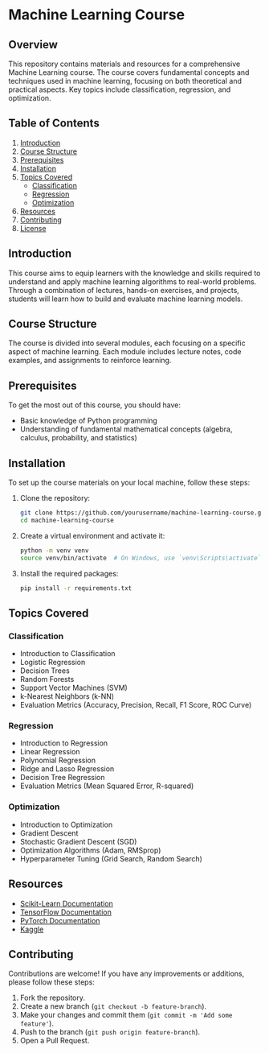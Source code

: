# Machine Learning Course

## Overview
This repository contains materials and resources for a comprehensive Machine Learning course. The course covers fundamental concepts and techniques used in machine learning, focusing on both theoretical and practical aspects. Key topics include classification, regression, and optimization.

## Table of Contents
1. [Introduction](#introduction)
2. [Course Structure](#course-structure)
3. [Prerequisites](#prerequisites)
4. [Installation](#installation)
5. [Topics Covered](#topics-covered)
    - [Classification](#classification)
    - [Regression](#regression)
    - [Optimization](#optimization)
6. [Resources](#resources)
7. [Contributing](#contributing)
8. [License](#license)

## Introduction
This course aims to equip learners with the knowledge and skills required to understand and apply machine learning algorithms to real-world problems. Through a combination of lectures, hands-on exercises, and projects, students will learn how to build and evaluate machine learning models.

## Course Structure
The course is divided into several modules, each focusing on a specific aspect of machine learning. Each module includes lecture notes, code examples, and assignments to reinforce learning.

## Prerequisites
To get the most out of this course, you should have:
- Basic knowledge of Python programming
- Understanding of fundamental mathematical concepts (algebra, calculus, probability, and statistics)

## Installation
To set up the course materials on your local machine, follow these steps:

1. Clone the repository:
    ```sh
    git clone https://github.com/yourusername/machine-learning-course.git
    cd machine-learning-course
    ```

2. Create a virtual environment and activate it:
    ```sh
    python -m venv venv
    source venv/bin/activate  # On Windows, use `venv\Scripts\activate`
    ```

3. Install the required packages:
    ```sh
    pip install -r requirements.txt
    ```

## Topics Covered

### Classification
- Introduction to Classification
- Logistic Regression
- Decision Trees
- Random Forests
- Support Vector Machines (SVM)
- k-Nearest Neighbors (k-NN)
- Evaluation Metrics (Accuracy, Precision, Recall, F1 Score, ROC Curve)

### Regression
- Introduction to Regression
- Linear Regression
- Polynomial Regression
- Ridge and Lasso Regression
- Decision Tree Regression
- Evaluation Metrics (Mean Squared Error, R-squared)

### Optimization
- Introduction to Optimization
- Gradient Descent
- Stochastic Gradient Descent (SGD)
- Optimization Algorithms (Adam, RMSprop)
- Hyperparameter Tuning (Grid Search, Random Search)

## Resources
- [Scikit-Learn Documentation](https://scikit-learn.org/stable/)
- [TensorFlow Documentation](https://www.tensorflow.org/)
- [PyTorch Documentation](https://pytorch.org/)
- [Kaggle](https://www.kaggle.com/)

## Contributing
Contributions are welcome! If you have any improvements or additions, please follow these steps:

1. Fork the repository.
2. Create a new branch (`git checkout -b feature-branch`).
3. Make your changes and commit them (`git commit -m 'Add some feature'`).
4. Push to the branch (`git push origin feature-branch`).
5. Open a Pull Request.
